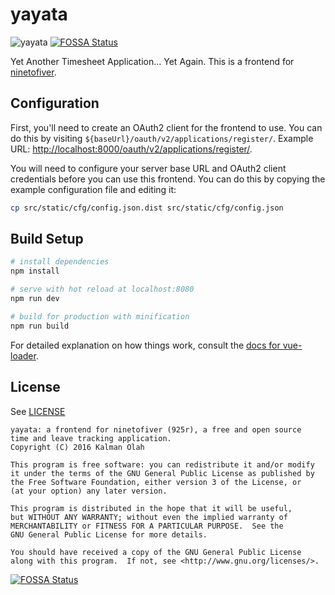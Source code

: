 # yayata

![yayata](https://cdn.rawgit.com/kalmanolah/yayata/master/src/assets/img/logo_text.svg)
[![FOSSA Status](https://app.fossa.io/api/projects/git%2Bgithub.com%2Fkalmanolah%2Fyayata.svg?type=shield)](https://app.fossa.io/projects/git%2Bgithub.com%2Fkalmanolah%2Fyayata?ref=badge_shield)

Yet Another Timesheet Application... Yet Again. This is a frontend for
[ninetofiver](https://github.com/kalmanolah/925r).

## Configuration

First, you'll need to create an OAuth2 client for the frontend to use. You
can do this by visiting `${baseUrl}/oauth/v2/applications/register/`. Example
URL: [http://localhost:8000/oauth/v2/applications/register/](http://localhost:8000/oauth/v2/applications/register/).

You will need to configure your server base URL and OAuth2 client credentials
before you can use this frontend. You can do this by copying the example
configuration file and editing it:

```bash
cp src/static/cfg/config.json.dist src/static/cfg/config.json
```

## Build Setup

```bash
# install dependencies
npm install

# serve with hot reload at localhost:8080
npm run dev

# build for production with minification
npm run build
```

For detailed explanation on how things work, consult the
[docs for vue-loader](http://vuejs.github.io/vue-loader).

## License

See [LICENSE](LICENSE)

```
yayata: a frontend for ninetofiver (925r), a free and open source
time and leave tracking application.
Copyright (C) 2016 Kalman Olah

This program is free software: you can redistribute it and/or modify
it under the terms of the GNU General Public License as published by
the Free Software Foundation, either version 3 of the License, or
(at your option) any later version.

This program is distributed in the hope that it will be useful,
but WITHOUT ANY WARRANTY; without even the implied warranty of
MERCHANTABILITY or FITNESS FOR A PARTICULAR PURPOSE.  See the
GNU General Public License for more details.

You should have received a copy of the GNU General Public License
along with this program.  If not, see <http://www.gnu.org/licenses/>.
```



[![FOSSA Status](https://app.fossa.io/api/projects/git%2Bgithub.com%2Fkalmanolah%2Fyayata.svg?type=large)](https://app.fossa.io/projects/git%2Bgithub.com%2Fkalmanolah%2Fyayata?ref=badge_large)